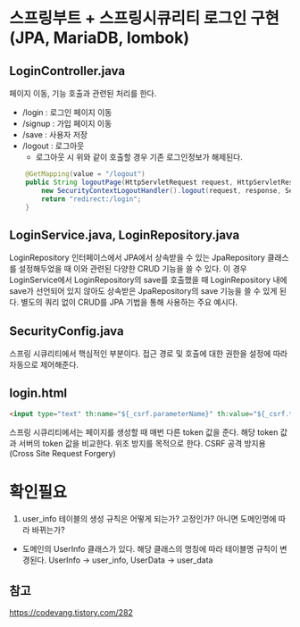 # 스프링부트 + 스프링시큐리티 로그인 구현 (JPA, MariaDB, lombok)
## LoginController.java
페이지 이동, 기능 호출과 관련된 처리를 한다.
* /login : 로그인 페이지 이동
* /signup : 가입 페이지 이동
* /save : 사용자 저장
* /logout : 로그아웃
  * 로그아웃 시 위와 같이 호출할 경우 기존 로그인정보가 해제된다.
```java
    @GetMapping(value = "/logout")
    public String logoutPage(HttpServletRequest request, HttpServletResponse response) {
        new SecurityContextLogoutHandler().logout(request, response, SecurityContextHolder.getContext().getAuthentication());
        return "redirect:/login";
    }
```

## LoginService.java, LoginRepository.java
LoginRepository 인터페이스에서 JPA에서 상속받을 수 있는 JpaRepository 클래스를 설정해두었을 때 이와 관련된 다양한 CRUD 기능을 쓸 수 있다.
이 경우 LoginService에서 LoginRepository의 save를 호출했을 때 LoginRepository 내에 save가 선언되어 있지 않아도 상속받은 JpaRepository의 save 기능을 쓸 수 있게 된다.
별도의 쿼리 없이 CRUD를 JPA 기법을 통해 사용하는 주요 예시다.

## SecurityConfig.java
스프링 시큐리티에서 핵심적인 부분이다. 접근 경로 및 호출에 대한 권한을 설정에 따라 자동으로 제어해준다.

## login.html
```html
<input type="text" th:name="${_csrf.parameterName}" th:value="${_csrf.token}" />
```
스프링 시큐리티에서는 페이지를 생성할 때 매번 다른 token 값을 준다. 해당 token 값과 서버의 token 값을 비교한다. 위조 방지를 목적으로 한다. 
CSRF 공격 방지용 (Cross Site Request Forgery)

# 확인필요
1. user_info 테이블의 생성 규칙은 어떻게 되는가? 고정인가? 아니면 도메인명에 따라 바뀌는가?
- 도메인의 UserInfo 클래스가 있다. 해당 클래스의 명칭에 따라 테이블명 규칙이 변경된다. UserInfo -> user_info, UserData -> user_data

## 참고
https://codevang.tistory.com/282
